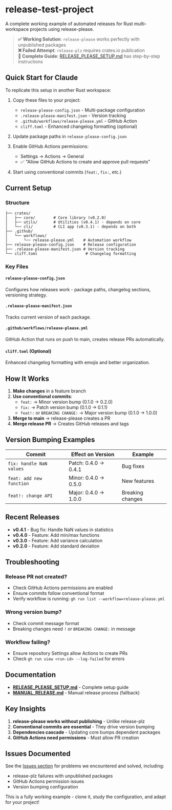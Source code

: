# release-test-project

A complete working example of automated releases for Rust multi-workspace projects using release-please.

> **✅ Working Solution**: `release-please` works perfectly with unpublished packages  
> **❌ Failed Attempt**: `release-plz` requires crates.io publication  
> **📖 Complete Guide**: [RELEASE_PLEASE_SETUP.md](RELEASE_PLEASE_SETUP.md) has step-by-step instructions

## Quick Start for Claude

To replicate this setup in another Rust workspace:

1. Copy these files to your project:
   - `release-please-config.json` - Multi-package configuration
   - `.release-please-manifest.json` - Version tracking
   - `.github/workflows/release-please.yml` - GitHub Action
   - `cliff.toml` - Enhanced changelog formatting (optional)

2. Update package paths in `release-please-config.json`

3. Enable GitHub Actions permissions:
   - Settings → Actions → General
   - ✅ "Allow GitHub Actions to create and approve pull requests"

4. Start using conventional commits (`feat:`, `fix:`, etc.)

## Current Setup

### Structure
```
├── crates/
│   ├── core/        # Core library (v0.2.0)
│   ├── utils/       # Utilities (v0.4.1) - depends on core
│   └── cli/         # CLI app (v0.3.1) - depends on both
├── .github/
│   └── workflows/
│       └── release-please.yml    # Automation workflow
├── release-please-config.json    # Release configuration
├── .release-please-manifest.json # Version tracking
└── cliff.toml                     # Changelog formatting
```

### Key Files

#### `release-please-config.json`
Configures how releases work - package paths, changelog sections, versioning strategy.

#### `.release-please-manifest.json`
Tracks current version of each package.

#### `.github/workflows/release-please.yml`
GitHub Action that runs on push to main, creates release PRs automatically.

#### `cliff.toml` (Optional)
Enhanced changelog formatting with emojis and better organization.

## How It Works

1. **Make changes** in a feature branch
2. **Use conventional commits**:
   - `feat:` → Minor version bump (0.1.0 → 0.2.0)
   - `fix:` → Patch version bump (0.1.0 → 0.1.1)
   - `feat!:` or `BREAKING CHANGE:` → Major version bump (0.1.0 → 1.0.0)
3. **Merge to main** → release-please creates a PR
4. **Merge release PR** → Creates GitHub releases and tags

## Version Bumping Examples

| Commit | Effect on Version | Example |
|--------|------------------|---------|
| `fix: handle NaN values` | Patch: 0.4.0 → 0.4.1 | Bug fixes |
| `feat: add new function` | Minor: 0.4.0 → 0.5.0 | New features |
| `feat!: change API` | Major: 0.4.0 → 1.0.0 | Breaking changes |

## Recent Releases

- **v0.4.1** - Bug fix: Handle NaN values in statistics
- **v0.4.0** - Feature: Add min/max functions
- **v0.3.0** - Feature: Add variance calculation
- **v0.2.0** - Feature: Add standard deviation

## Troubleshooting

### Release PR not created?
- Check GitHub Actions permissions are enabled
- Ensure commits follow conventional format
- Verify workflow is running: `gh run list --workflow=release-please.yml`

### Wrong version bump?
- Check commit message format
- Breaking changes need `!` or `BREAKING CHANGE:` in message

### Workflow failing?
- Ensure repository Settings allow Actions to create PRs
- Check `gh run view <run-id> --log-failed` for errors

## Documentation

- **[RELEASE_PLEASE_SETUP.md](RELEASE_PLEASE_SETUP.md)** - Complete setup guide
- **[MANUAL_RELEASE.md](MANUAL_RELEASE.md)** - Manual release process (fallback)

## Key Insights

1. **release-please works without publishing** - Unlike release-plz
2. **Conventional commits are essential** - They drive version bumping
3. **Dependencies cascade** - Updating core bumps dependent packages
4. **GitHub Actions need permissions** - Must allow PR creation

## Issues Documented

See the [Issues section](#issues-encountered--solutions) for problems we encountered and solved, including:
- release-plz failures with unpublished packages
- GitHub Actions permission issues
- Version bumping configuration

This is a fully working example - clone it, study the configuration, and adapt for your project!